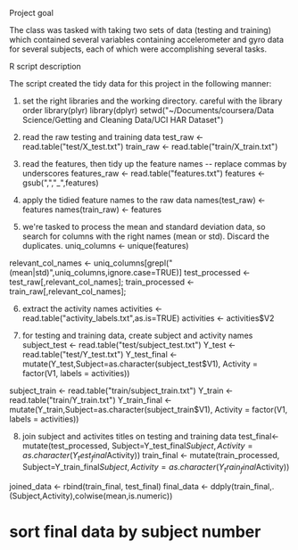 Project goal

The class was tasked with taking two sets of data (testing and training) which contained 
several variables containing accelerometer and gyro data for several subjects, each of 
which were accomplishing several tasks.

R script description

The script created the tidy data for this project in the following manner:

1. set the right libraries and the working directory. careful with the library order
library(plyr)
library(dplyr)
setwd("~/Documents/coursera/Data Science/Getting and Cleaning Data/UCI HAR Dataset")

2. read the raw testing and training data
test_raw <- read.table("test/X_test.txt")
train_raw <- read.table("train/X_train.txt")

3. read the features, then tidy up the feature names -- replace commas by underscores 
features_raw <- read.table("features.txt")
features <- gsub(",","_",features)

4. apply the tidied feature names to the raw data
names(test_raw) <- features
names(train_raw) <- features

5. we're tasked to process the mean and standard deviation data, so search for columns
with the right names (mean or std). Discard the duplicates.
uniq_columns <- unique(features)

relevant_col_names <- uniq_columns[grepl("(mean|std)",uniq_columns,ignore.case=TRUE)]
test_processed  <- test_raw[,relevant_col_names];
train_processed  <- train_raw[,relevant_col_names];

6. extract the activity names
activities <- read.table("activity_labels.txt",as.is=TRUE)
activities <- activities$V2

7. for testing and training data, create subject and activity names
subject_test <- read.table("test/subject_test.txt")
Y_test <- read.table("test/Y_test.txt")
Y_test_final <- mutate(Y_test,Subject=as.character(subject_test$V1), Activity = factor(V1, labels = activities))

subject_train <- read.table("train/subject_train.txt")
Y_train <- read.table("train/Y_train.txt")
Y_train_final <- mutate(Y_train,Subject=as.character(subject_train$V1), Activity = factor(V1, labels = activities))

8. join subject and activites titles on testing and training data
test_final<- mutate(test_processed, Subject=Y_test_final$Subject, Activity = as.character(Y_test_final$Activity))
train_final <- mutate(train_processed, Subject=Y_train_final$Subject, Activity = as.character(Y_train_final$Activity))

joined_data <- rbind(train_final, test_final)
final_data <- ddply(train_final,.(Subject,Activity),colwise(mean,is.numeric)) 

# sort final data by subject number